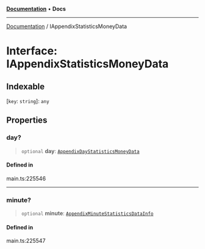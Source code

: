 [**Documentation**](../README.md) • **Docs**

***

[Documentation](../globals.md) / IAppendixStatisticsMoneyData

# Interface: IAppendixStatisticsMoneyData

## Indexable

 \[`key`: `string`\]: `any`

## Properties

### day?

> `optional` **day**: [`AppendixDayStatisticsMoneyData`](../classes/AppendixDayStatisticsMoneyData.md)

#### Defined in

main.ts:225546

***

### minute?

> `optional` **minute**: [`AppendixMinuteStatisticsDataInfo`](../classes/AppendixMinuteStatisticsDataInfo.md)

#### Defined in

main.ts:225547
